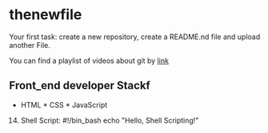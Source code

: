 # thenewfile
Your first task: create a new repository, create a README.nd file and upload another File.

You can find a playlist of videos about git by [link](https://www.youtube.com/watch?v=75QStdC3WgA)

## Front_end developer Stackf

* HTML
﻿﻿* CSS
﻿﻿* JavaScript
14. Shell Script:
#!/bin_bash
echo "Hello, Shell Scripting!"

